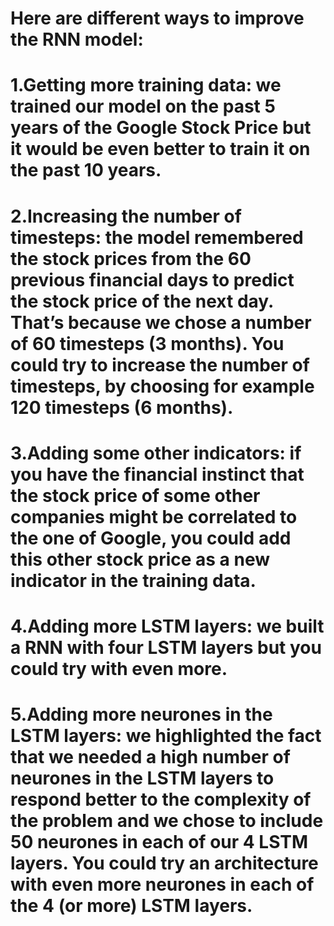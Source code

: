 # Here are different ways to improve the RNN model:

# 1.Getting more training data: we trained our model on the past 5 years of the Google Stock Price but it would be even better to train it on the past 10 years.
# 2.Increasing the number of timesteps: the model remembered the stock prices from the 60 previous financial days to predict the stock price of the next day. That’s because we chose a number of 60 timesteps (3 months). You could try to increase the number of timesteps, by choosing for example 120 timesteps (6 months).
# 3.Adding some other indicators: if you have the financial instinct that the stock price of some other companies might be correlated to the one of Google, you could add this other stock price as a new indicator in the training data.
# 4.Adding more LSTM layers: we built a RNN with four LSTM layers but you could try with even more.
# 5.Adding more neurones in the LSTM layers: we highlighted the fact that we needed a high number of neurones in the LSTM layers to respond better to the complexity of the problem and we chose to include 50 neurones in each of our 4 LSTM layers. You could try an architecture with even more neurones in each of the 4 (or more) LSTM layers.
